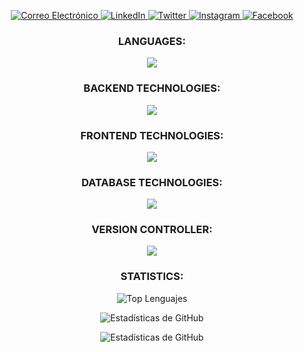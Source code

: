 <p align="center">
  <a href="mailto:j.alejandro.briones.a22@gmail.com" target="blank">
    <img src="https://img.shields.io/badge/Correo-FF3838?style=for-the-badge&logo=gmail&logoColor=white" alt="Correo Electrónico" />
  </a>
  <a href="https://www.linkedin.com/in/alexba2004" target="blank">
    <img src="https://img.shields.io/badge/LinkedIn-0077B5?style=for-the-badge&logo=linkedin&logoColor=white" alt="LinkedIn" />
  </a>
  <a href="https://twitter.com/alexba2004" target="blank">
    <img src="https://img.shields.io/badge/Twitter-000000?style=for-the-badge&logo=twitter&logoColor=white" alt="Twitter" />
  </a>
  <a href="https://www.instagram.com/alexba2004/" target="blank">
    <img src="https://img.shields.io/badge/Instagram-FF0074?style=for-the-badge&logo=instagram&logoColor=white" alt="Instagram" />
  </a>
  <a href="https://www.facebook.com/alexba2004/" target="blank">
    <img src="https://img.shields.io/badge/Facebook-007BFF?style=for-the-badge&logo=facebook&logoColor=white" alt="Facebook" />
  </a>
</p>

<h3 align="center">LANGUAGES:</h3>
<p align="center">
  <img src="https://skillicons.dev/icons?i=javascript,java,php,cpp" />
</p>
<h3 align="center">BACKEND TECHNOLOGIES:</h3>
<p align="center">
  <img src="https://skillicons.dev/icons?i=spring,nodejs,express,sequelize" />
</p>
<h3 align="center">FRONTEND TECHNOLOGIES:</h3>
<p align="center">
  <img src="https://skillicons.dev/icons?i=html,css,bootstrap,tailwind,pug" />
</p>
<h3 align="center">DATABASE TECHNOLOGIES:</h3>
<p align="center">
  <img src="https://skillicons.dev/icons?i=mysql,mongodb" />
</p>
<h3 align="center">VERSION CONTROLLER:</h3>
<p align="center">
  <img src="https://skillicons.dev/icons?i=git,github" />
</p>

<h3 align="center">STATISTICS:</h3>
<p align="center">
  <img src="https://github-readme-stats.vercel.app/api/top-langs/?username=alexba2004&layout=compact&theme=github_dark" alt="Top Lenguajes" />
</p>

<p align="center">
  <img src="https://github-readme-stats.vercel.app/api?username=alexba2004&show_icons=true&count_private=true&theme=github_dark" alt="Estadísticas de GitHub" />
</p>

<p align="center">
  <img src="https://github-profile-summary-cards.vercel.app/api/cards/profile-details?username=alexba2004&theme=github_dark" alt="Estadísticas de GitHub" />
</p>
